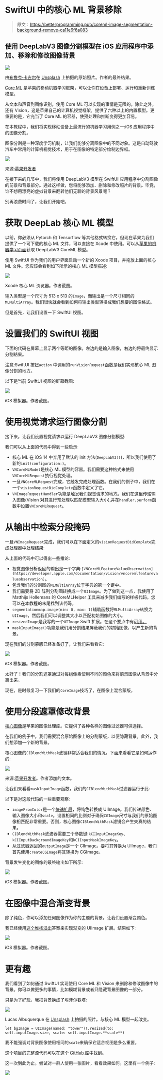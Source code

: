 # SwiftUI 中的核心 ML 背景移除

> 原文：<https://betterprogramming.pub/coreml-image-segmentation-background-remove-ca11e6f6a083>

## 使用 DeepLabV3 图像分割模型在 iOS 应用程序中添加、移除和修改图像背景

![](img/f4c038c0402a85a4fd7efe12d72195a9.png)

由[布鲁克·卡吉尔](https://unsplash.com/photos/HRZUzoX1e6w)在 [Unsplash](https://unsplash.com/) 上拍摄的原始照片。作者的最终结果。

[Core ML](https://developer.apple.com/documentation/coreml) 是苹果的移动机器学习框架，可以让你在设备上部署、运行和重新训练模型。

从文本和声音到图像识别，使用 Core ML 可以实现的事情是无限的。除此之外，还有 Vision，这是苹果自己的计算机视觉框架，提供了六种以上的内置模型。更重要的是，它充当了 Core ML 的容器，使预处理和推断变得更加容易。

在本教程中，我们将实现移动设备上最流行的机器学习用例之一:iOS 应用程序中的图像分割。

图像分割是一种深度学习机制，让我们能够分离图像中的不同对象。这是自动驾驶汽车中常用的计算机视觉技术，用于在图像的特定部分绘制边界框。

![](img/831bc5c9645cede90a5008cf61481c29.png)

来源:[苹果开发者](https://developer.apple.com/machine-learning/models/)

在接下来的几节中，我们将使用 DeepLabV3 模型在 SwiftUI 应用程序中分割图像的前景和背景部分。通过这样做，您将能够添加、删除和修改照片的背景。毕竟，谁不想用漂亮的虚拟背景来翻转他们无聊的背景风景呢？

别再浪费时间了，让我们开始吧。

# 获取 DeepLab 核心 ML 模型

以前，你必须从 Pytorch 和 Tensorflow 等其他格式转换它，但现在苹果为我们提供了一个可下载的核心 ML 文件，可以直接在 Xcode 中使用。可以从[苹果的机器学习页面](https://developer.apple.com/machine-learning/models/)获取 DeepLabV3 CoreML 模型。

使用 SwiftUI 作为我们的用户界面启动一个新的 Xcode 项目，并拖放上面的核心 ML 文件。您应该会看到如下所示的核心 ML 模型描述:

![](img/bbb51f9c6fb95427652b65deebb6caf9.png)

Xcode 核心 ML 浏览器。作者截图。

输入类型是一个尺寸为 513 x 513 的`Image`，而输出是一个尺寸相同的`MLMultiArray`。我们很快就会看到如何将输出类型转换成我们想要的图像格式。

但是首先，让我们设置一下 SwiftUI 视图。

# 设置我们的 SwiftUI 视图

下面的代码在屏幕上显示两个等距的图像。左边的是输入图像，右边的将最终显示分割结果。

注意:SwiftUI 按钮`action` 中调用的`runVisionRequest`函数是我们实现核心 ML 图像分割的地方。

以下是当前 SwiftUI 视图的屏幕截图:

![](img/e5d0fb465e5dc1a1df2513ffae06be66.png)

iOS 模拟器。作者截图。

# 使用视觉请求运行图像分割

接下来，让我们设置视觉请求以运行 DeepLabV3 图像分割模型:

我们可以从上面的代码中得到一些启示:

*   核心 ML 在 iOS 14 中弃用了默认的 init 方法(`DeepLabV3()`)，所以我们使用了新的`init(configuration:)`。
*   `VNCoreMLModel`是核心 ML 模型的容器。我们需要这种格式来使用`VNCoreMLRequest`执行视觉处理。
*   一旦`VNCoreMLRequest`完成，它触发完成处理函数。在我们的例子中，我们在一个`visionRequestDidComplete`函数中定义了它。
*   `VNImageRequestHandler`功能是触发我们视觉请求的地方。我们在这里传递输入图像(Vision 对其进行预处理以匹配模型输入大小),并在`handler.perform`函数中设置`VNCoreMLRequest`。

# 从输出中检索分段掩码

一旦`VNImageRequest`完成，我们可以在下面定义的`visionRequestDidComplete`完成处理器中处理结果:

从上面的代码中可以得出一些推论:

*   视觉图像分析返回的输出是一个字典:`[VNCoreMLFeatureValueObservation](https://developer.apple.com/documentation/vision/vncoremlfeaturevalueobservation)`。
*   包含我们的分割图的`MLMultiArray`位于字典的第一个键中。
*   我们需要将 2D 阵列分割图转换成一个`UIImage`。为了做到这一点，我使用了 Matthijs Hollemans 的 CoreMLHelper 工具来减少我们编写的样板代码。您可以在本教程的末尾找到该代码。
*   `segmentationmap.image(min: 0, max: 1)`辅助函数将`MLMultiArray`转换为`UIImage`，然后我们可以调整其大小以匹配初始图像的大小。
*   `resizedImage`是我写的一个`UIImage` Swift 扩展。在这个要点中有[可用。](https://gist.github.com/anupamchugh/75fed37246f77ed68b3061f242847c51)
*   `maskInputImage()`功能是我们用分割结果屏蔽我们的初始图像，以产生新的背景。

现在我们的分割蒙版已经准备好了，让我们来看看它:

![](img/9914dffc0d472b972f935b3d4b85da56.png)

iOS 模拟器。作者截图。

太好了！我们的分割遮罩通过对每组像素使用不同的颜色来将前景图像从背景中分离出来。

现在，是时候复习一下我们的`CoreImage`技巧了，在图像上混合蒙版。

# 使用分段遮罩修改背景

[核心图像](https://developer.apple.com/documentation/coreimage)是苹果的图像处理库。它提供了各种各样的图像过滤器可供选择。

在我们的例子中，我们需要混合原始图像上的分割蒙版，以便隐藏背景。此外，我们想添加一个新的背景。

核心图像的`CIBlendWithMask`滤镜非常适合我们的情况。下面来看看它是如何运作的:

![](img/db5eb9ed97579c3a7f0832e0c18ac4ec.png)

来源:[苹果开发者](https://developer.apple.com/library/archive/documentation/GraphicsImaging/Reference/CoreImageFilterReference/index.html#//apple_ref/doc/filter/ci/CIBlendWithMask)。作者添加的文本。

让我们来看看`maskInputImage`函数，我们的`CIBlendWithMask`过滤器运行于此:

以下是对这段代码的一些重要观察:

*   `imageFromColor`是一个[快速扩展](https://gist.github.com/anupamchugh/6aefb0fc8043fa7fe584e99e7e8f2e2c)，将纯色转换成 UIImage。我们传递颜色、输入图像大小和`scale`。设置相同的比例对于确保`CGImage`尺寸与我们的原始图像相匹配非常重要。否则，核心图像`CIBlendWithMask`滤镜会产生失真的结果。
*   `CIBlendWithMask`滤波器需要三个参数键:`kCIInputImageKey`、`kCIInputBackgroundImageKey`和`kCIInputMaskImageKey`。
*   从过滤器返回的`outputImage`是一个 CIImage。要将其转换为 UIImage，我们首先使用`createCGImage`将其转换为 CGImage。

背景发生变化的图像的最终输出如下所示:

![](img/7cf79a0081d3e6b1e80e375e75afb642.png)

iOS 模拟器。作者截图。

# 在图像中混合渐变背景

除了纯色，你可以添加任何图像作为你的主题的背景。让我们设置渐变颜色。

我已经使用[这个堆栈溢出](https://stackoverflow.com/a/44866438/3849039)答案来实现渐变的 UIImage 扩展。结果如下:

![](img/da596c29aea9fdadccf583ade622d932.png)

iOS 模拟器。作者截图。

# 更有趣

我们看到了如何通过 SwiftUI 实现使用 Core ML 和 Vision 来删除和修改图像中的背景。你可以做更多的事情，比如模糊背景或者只隐藏背景图像的一部分。

只是为了好玩，我把背景换成了埃菲尔铁塔:

![](img/d82c63a60ffc409ea58381cfaa41ad8d.png)

Lucas Albuquerque 在 [Unsplash](https://unsplash.com/s/photos/eiffel-tower?utm_source=unsplash&utm_medium=referral&utm_content=creditCopyText) 上拍摄的照片。与核心 ML 模型一起改变。

```
let bgImage = UIImage(named: "tower")!.resized(to: self.inputImage.size, scale: self.inputImage.**scale**)
```

我不能强调对背景图像使用相同的`scale`来确保它适合视图是多么重要。

这个项目的完整源代码可以在这个 [GitHub 库](https://github.com/anupamchugh/iowncode/tree/master/CoreMLBackgroundChangeSwiftUI)中找到。

这一次到此为止。尝试对一群人使用一张图片，看看效果如何。这里有一个例子:

![](img/55d89bf9d81f18b538a2cb570c7cf479.png)